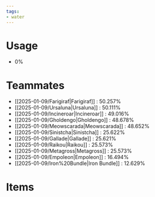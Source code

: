 ```yaml
---
tags:
- water
---
```

# Usage
- 0%
# Teammates
- [[2025-01-09/Farigiraf|Farigiraf]] : 50.257%
- [[2025-01-09/Ursaluna|Ursaluna]] : 50.111%
- [[2025-01-09/Incineroar|Incineroar]] : 49.016%
- [[2025-01-09/Gholdengo|Gholdengo]] : 48.678%
- [[2025-01-09/Meowscarada|Meowscarada]] : 48.652%
- [[2025-01-09/Sinistcha|Sinistcha]] : 25.622%
- [[2025-01-09/Gallade|Gallade]] : 25.621%
- [[2025-01-09/Raikou|Raikou]] : 25.573%
- [[2025-01-09/Metagross|Metagross]] : 25.573%
- [[2025-01-09/Empoleon|Empoleon]] : 16.494%
- [[2025-01-09/Iron%20Bundle|Iron Bundle]] : 12.629%
# Items